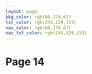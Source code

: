 ```yaml
---
layout: page
bkg_color: rgb(60,176,67)
txt_color: rgb(255,229,153)
nav_color: rgb(60,176,67)
nav_txt_color: rgb(255,229,153)
---
```


# Page 14
